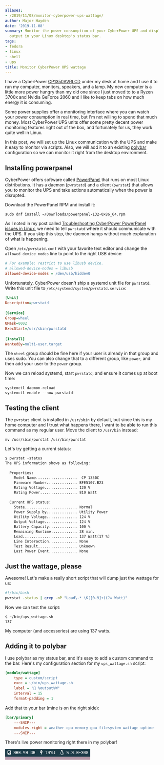 ```yaml
---
aliases:
- /2019/11/08/monitor-cyberpower-ups-wattage/
author: Major Hayden
date: '2019-11-08'
summary: Monitor the power consumption of your CyberPower UPS and display the live
  output in your Linux desktop's status bar.
tags:
- fedora
- linux
- shell
- ups
title: Monitor CyberPower UPS wattage
---
```


I have a CyberPower [CP1350AVRLCD] under my desk at home and I use it to run my
computer, monitors, speakers, and a lamp. My new computer is a little more
power hungry than my old one since I just moved to to a Ryzen 3700x and Nvidia
GeForce 2060 and I like to keep tabs on how much energy it is consuming.

Some power supplies offer a monitoring interface where you can watch your
power consumption in real time, but I'm not willing to spend that much money.
Most CyberPower UPS units offer some pretty decent power monitoring features
right out of the box, and fortunately for us, they work quite well in Linux.

In this post, we will set up the Linux communication with the UPS and make it
easy to monitor via scripts. Also, we will add it to an existing [polybar]
configuration so we can monitor it right from the desktop environment.

## Installing powerpanel

CyberPower offers software called [PowerPanel] that runs on most Linux
distributions. It has a daemon (`pwrstatd`) and a client (`pwrstat`) that
allows you to monitor the UPS and take actions automatically when the power is
disrupted.

Download the PowerPanel RPM and install it:

```text
sudo dnf install ~/Downloads/powerpanel-132-0x86_64.rpm
```

As I noted in my post called [Troubleshooting CyberPower PowerPanel issues in
Linux], we need to tell `pwrstatd` where it should communicate with the UPS.
If you skip this step, the daemon hangs without much explanation of what is
happening.

Open `/etc/pwrstatd.conf` with your favorite text editor and change the
`allowed_device_nodes` line to point to the right USB device:

```ini
# For example: restrict to use libusb device.
# allowed-device-nodes = libusb
allowed-device-nodes = /dev/usb/hiddev0
```

Unfortunately, CyberPower doesn't ship a systemd unit file for `pwrstatd`.
Write this unit file to `/etc/systemd/system/pwrstatd.service`:

```ini
[Unit]
Description=pwrstatd

[Service]
Group=wheel
UMask=0002
ExecStart=/usr/sbin/pwrstatd

[Install]
WantedBy=multi-user.target
```

The `wheel` group should be fine here if your user is already in that group
and uses sudo. You can also change that to a different group, like `power`,
and then add your user to the `power` group.

Now we can reload systemd, start `pwrstatd`, and ensure it comes up at boot
time:

```text
systemctl daemon-reload
systemctl enable --now pwrstatd
```

## Testing the client

The `pwrstat` client is installed in `/usr/sbin` by default, but since this is
my home computer and I trust what happens there, I want to be able to run this
command as my regular user. Move the client to `/usr/bin` instead:

```text
mv /usr/sbin/pwrstat /usr/bin/pwrstat
```

Let's try getting a current status:

```text
$ pwrstat -status
The UPS information shows as following:

  Properties:
    Model Name...................  CP 1350C
    Firmware Number.............. BFE5107.B23
    Rating Voltage............... 120 V
    Rating Power................. 810 Watt

  Current UPS status:
    State........................ Normal
    Power Supply by.............. Utility Power
    Utility Voltage.............. 124 V
    Output Voltage............... 124 V
    Battery Capacity............. 100 %
    Remaining Runtime............ 38 min.
    Load......................... 137 Watt(17 %)
    Line Interaction............. None
    Test Result.................. Unknown
    Last Power Event............. None
```

## Just the wattage, please

Awesome! Let's make a really short script that will dump just the wattage for
us:

```bash
#!/bin/bash
pwrstat -status | grep -oP "Load\.* \K([0-9]+)(?= Watt)"
```

Now we can test the script:

```text
$ ~/bin/ups_wattage.sh
137
```

My computer (and accessories) are using 137 watts.

## Adding it to polybar

I use polybar as my status bar, and it's easy to add a custom command to the
bar. Here's my configuration section for my `ups_wattage.sh` script:

```ini
[module/wattage]
    type = custom/script
    exec = ~/bin/ups_wattage.sh
    label = " %output%W"
    interval = 15
    format-padding = 1
```

Add that to your bar (mine is on the right side):

```ini
[bar/primary]
    ---SNIP---
    modules-right = weather cpu memory gpu filesystem wattage uptime
    ---SNIP---
```

There's live power monitoring right there in my polybar!

![polybar wattage]

[CP1350AVRLCD]: https://www.cyberpowersystems.com/product/ups/intelligent-lcd/cp1350avrlcd/
[polybar]: https://github.com/polybar/polybar
[PowerPanel]: https://www.cyberpowersystems.com/products/software/power-panel-personal/
[Troubleshooting CyberPower PowerPanel issues in Linux]: /2017/07/25/troubleshooting-cyberpower-powerpanel-issues-in-linux/
[polybar wattage]: 2019-11-08-polybar-wattage.jpg